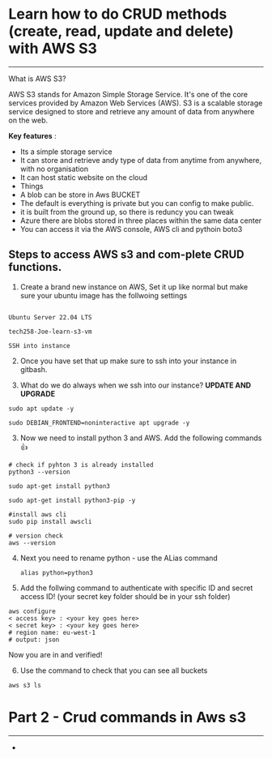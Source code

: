 # Learn how to do CRUD methods (create, read, update and delete) with AWS S3
*******************

What is AWS S3?

AWS S3 stands for Amazon Simple Storage Service. It's one of the core services provided by Amazon Web Services (AWS). S3 is a scalable storage service designed to store and retrieve any amount of data from anywhere on the web.

**Key features** : 

* Its a simple storage service 
* It can store and retrieve andy type of data from anytime from anywhere, with no organisation
* It can host static website on the cloud 
* Things 
* A blob can be store in Aws BUCKET 
* The default is everything is private but you can config to make public.
* it is built from the ground up, so there is reduncy you can tweak 
* Azure there are blobs stored in three places within the same data center
* You can access it via the AWS console, AWS cli and pythoin boto3


## Steps to access AWS s3 and com-plete CRUD functions.

1. Create a brand new instance on AWS, Set it up like normal but make sure your ubuntu image has the follwoing settings 

```

Ubuntu Server 22.04 LTS

tech258-Joe-learn-s3-vm

SSH into instance
```

2. Once you have set that up make sure to ssh into your instance in gitbash. 

3. What do we do always when we ssh into our instance? **UPDATE AND UPGRADE**

```
sudo apt update -y

sudo DEBIAN_FRONTEND=noninteractive apt upgrade -y
```

3. Now we need to install python 3 and AWS. Add the following commands 👍

```
# check if pyhton 3 is already installed
python3 --version 

sudo apt-get install python3

sudo apt-get install python3-pip -y

#install aws cli
sudo pip install awscli 

# version check
aws --version 
```

4. Next you need to rename python  - use the ALias command
   
   ```
   alias python=python3 
   ```
   
   

5. 
   Add the follwing command to authenticate with specific ID and secret access ID!
   (your secret key folder should be in your ssh folder)

```
aws configure
< access key> : <your key goes here>
< secret key> : <your key goes here>
# region name: eu-west-1
# output: json
```


Now you are in and verified! 

6. Use the command to check that you can see all buckets

```
aws s3 ls
```

# Part 2 - Crud commands in Aws s3
******************
* 

